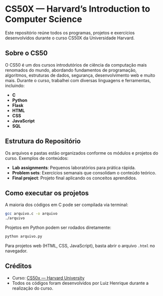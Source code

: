 # CS50X — Harvard’s Introduction to Computer Science

Este repositório reúne todos os programas, projetos e exercícios desenvolvidos durante o curso CS50X da Universidade Harvard.

## Sobre o CS50

O CS50 é um dos cursos introdutórios de ciência da computação mais renomados do mundo, abordando fundamentos de programação, algoritmos, estruturas de dados, segurança, desenvolvimento web e muito mais. Durante o curso, trabalhei com diversas linguagens e ferramentas, incluindo:

- **C**
- **Python**
- **Flask**
- **HTML**
- **CSS**
- **JavaScript**
- **SQL**

## Estrutura do Repositório

Os arquivos e pastas estão organizados conforme os módulos e projetos do curso. Exemplos de conteúdos:

- **Lab assignments**: Pequenos laboratórios para prática rápida.
- **Problem sets**: Exercícios semanais que consolidam o conteúdo teórico.
- **Final project**: Projeto final aplicando os conceitos aprendidos.

## Como executar os projetos

A maioria dos códigos em C pode ser compilada via terminal:

```bash
gcc arquivo.c -o arquivo
./arquivo
```

Projetos em Python podem ser rodados diretamente:

```bash
python arquivo.py
```

Para projetos web (HTML, CSS, JavaScript), basta abrir o arquivo `.html` no navegador.

## Créditos

- Curso: [CS50x — Harvard University](https://cs50.harvard.edu/x/)
- Todos os códigos foram desenvolvidos por Luiz Henrique durante a realização do curso.
